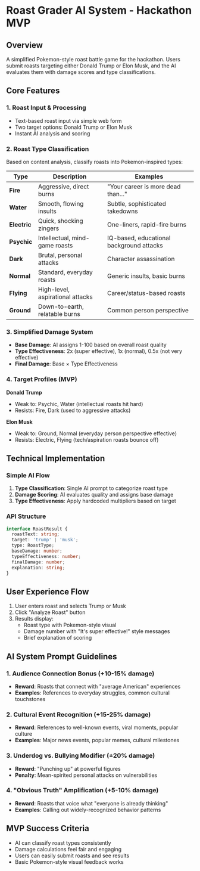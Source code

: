 # Roast Grader AI System - Hackathon MVP

## Overview
A simplified Pokemon-style roast battle game for the hackathon. Users submit roasts targeting either Donald Trump or Elon Musk, and the AI evaluates them with damage scores and type classifications.

## Core Features

### 1. Roast Input & Processing
- Text-based roast input via simple web form
- Two target options: Donald Trump or Elon Musk
- Instant AI analysis and scoring

### 2. Roast Type Classification
Based on content analysis, classify roasts into Pokemon-inspired types:

| Type | Description | Examples |
|------|-------------|----------|
| **Fire** | Aggressive, direct burns | "Your career is more dead than..." |
| **Water** | Smooth, flowing insults | Subtle, sophisticated takedowns |
| **Electric** | Quick, shocking zingers | One-liners, rapid-fire burns |
| **Psychic** | Intellectual, mind-game roasts | IQ-based, educational background attacks |
| **Dark** | Brutal, personal attacks | Character assassination |
| **Normal** | Standard, everyday roasts | Generic insults, basic burns |
| **Flying** | High-level, aspirational attacks | Career/status-based roasts |
| **Ground** | Down-to-earth, relatable burns | Common person perspective |

### 3. Simplified Damage System
- **Base Damage**: AI assigns 1-100 based on overall roast quality
- **Type Effectiveness**: 2x (super effective), 1x (normal), 0.5x (not very effective)
- **Final Damage**: Base × Type Effectiveness

### 4. Target Profiles (MVP)
**Donald Trump**
- Weak to: Psychic, Water (intellectual roasts hit hard)
- Resists: Fire, Dark (used to aggressive attacks)

**Elon Musk** 
- Weak to: Ground, Normal (everyday person perspective effective)
- Resists: Electric, Flying (tech/aspiration roasts bounce off)

## Technical Implementation

### Simple AI Flow
1. **Type Classification**: Single AI prompt to categorize roast type
2. **Damage Scoring**: AI evaluates quality and assigns base damage
3. **Type Effectiveness**: Apply hardcoded multipliers based on target

### API Structure
```typescript
interface RoastResult {
  roastText: string;
  target: 'trump' | 'musk';
  type: RoastType;
  baseDamage: number;
  typeEffectiveness: number;
  finalDamage: number;
  explanation: string;
}
```

## User Experience Flow
1. User enters roast and selects Trump or Musk
2. Click "Analyze Roast" button
3. Results display:
   - Roast type with Pokemon-style visual
   - Damage number with "It's super effective!" style messages
   - Brief explanation of scoring

## AI System Prompt Guidelines

### 1. Audience Connection Bonus (+10-15% damage)
- **Reward**: Roasts that connect with "average American" experiences
- **Examples**: References to everyday struggles, common cultural touchstones

### 2. Cultural Event Recognition (+15-25% damage)
- **Reward**: References to well-known events, viral moments, popular culture
- **Examples**: Major news events, popular memes, cultural milestones

### 3. Underdog vs. Bullying Modifier (±20% damage)
- **Reward**: "Punching up" at powerful figures
- **Penalty**: Mean-spirited personal attacks on vulnerabilities

### 4. "Obvious Truth" Amplification (+5-10% damage)
- **Reward**: Roasts that voice what "everyone is already thinking"
- **Examples**: Calling out widely-recognized behavior patterns

## MVP Success Criteria
- AI can classify roast types consistently
- Damage calculations feel fair and engaging
- Users can easily submit roasts and see results
- Basic Pokemon-style visual feedback works

